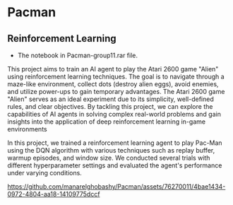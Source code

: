 # Pacman
## Reinforcement Learning
- The notebook in Pacman-group11.rar file.

This project aims to train an AI agent to play the Atari 2600 game "Alien" using reinforcement learning 
techniques. The goal is to navigate through a maze-like environment, collect dots (destroy alien eggs), 
avoid enemies, and utilize power-ups to gain temporary advantages. The Atari 2600 game "Alien" 
serves as an ideal experiment due to its simplicity, well-defined rules, and clear objectives. By tackling 
this project, we can explore the capabilities of AI agents in solving complex real-world problems and 
gain insights into the application of deep reinforcement learning in-game environments

In this project, we trained a reinforcement learning agent to play Pac-Man using the DQN 
algorithm with various techniques such as replay buffer, warmup episodes, and window size. 
We conducted several trials with different hyperparameter settings and evaluated the agent's 
performance under varying conditions.




https://github.com/manarelghobashy/Pacman/assets/76270011/4bae1434-0972-4804-aa18-14109775dccf

